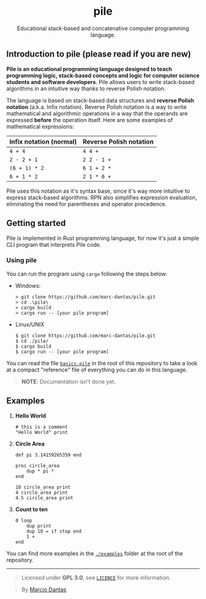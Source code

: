 <h1 align="center">pile</h1>
<p align="center">Educational stack-based and concatenative computer programming language.</p>

## Introduction to pile (please read if you are new)
**Pile is an educational programming language designed to teach programming logic, stack-based concepts and logic for computer science students and software developers**.
Pile allows users to write stack-based algorithms in an intuitive way thanks to reverse Polish notation.

The language is based on stack-based data structures and **reverse Polish notation** (a.k.a. Infix notation).
Reverse Polish notation is a way to write mathematical and algorithmic operations in a way that the operands are expressed **before** the operation itself. Here are some examples of mathematical expressions:

| **Infix notation (normal)** | **Reverse Polish notation** |
| --------------------------- | --------------------------- |
| `4 + 4`                     | `4 4 +`                     |
| `2 - 2 + 1`                 | `2 2 - 1 +`                 |
| `(6 + 1) * 2`               | `6 1 + 2 *`                 |
| `6 + 1 * 2`                 | `2 1 * 6 +`                 |

Pile uses this notation as it's syntax base, since it's way more intuitive to express stack-based algorithms.
RPN also simplifies expression evaluation, eliminating the need for parentheses and operator precedence.

## Getting started

Pile is implemented in Rust programming language, for now it's just a simple CLI program that interprets Pile code.

### Using pile
You can run the program using `cargo` following the steps below:

- Windows:
    ```console
    > git clone https://github.com/marc-dantas/pile.git
    > cd .\pile\
    > cargo build
    > cargo run -- [your pile program]
    ```
- Linux/UNIX
    ```console
    $ git clone https://github.com/marc-dantas/pile.git
    $ cd ./pile/
    $ cargo build
    $ cargo run -- [your pile program]
    ```

You can read the file [`basics.pile`](./basics.pile) in the root of this repository to take a look at a compact "reference" file of everything you can do in this language.

> **NOTE**: Documentation isn't done yet.

## Examples

1. **Hello World**
    ```
    # this is a comment
    "Hello World" print
    ```
2. **Circle Area**
    ```
    def pi 3.14159265359 end

    proc circle_area
        dup * pi *
    end

    10 circle_area print
    4 circle_area print
    4.5 circle_area print
    ```
3. **Count to ten** 
    ```
    0 loop
        dup print
        dup 10 = if stop end
        1 +
    end
    ```

You can find more examples in the [`./examples`](./examples) folder at the root of the repository.

---

> Licensed under **GPL 3.0**, see [`LICENCE`](./LICENSE) for more information.

> By [Marcio Dantas](https://github.com/marc-dantas)